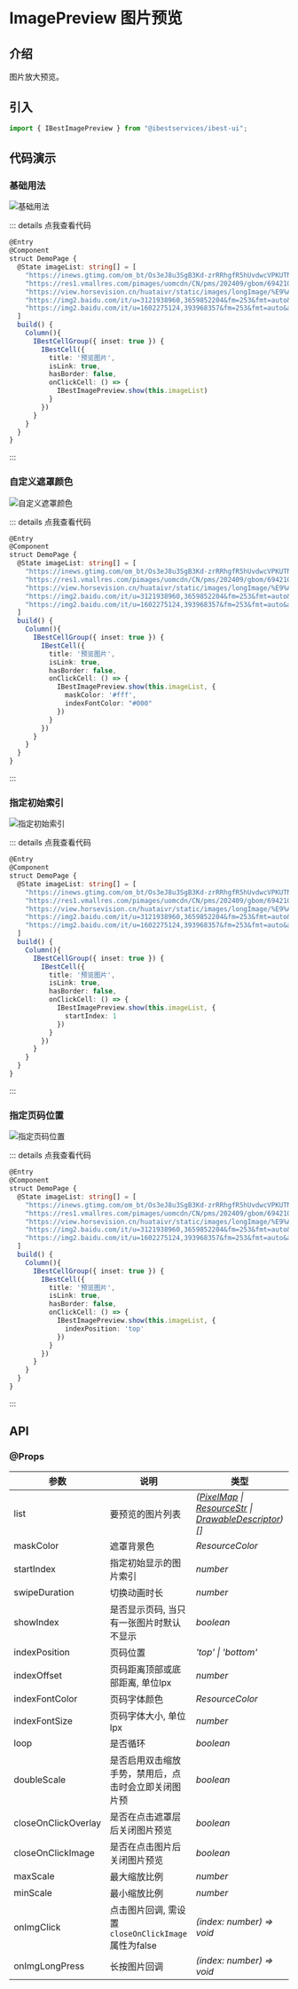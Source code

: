 # ImagePreview 图片预览

## 介绍

图片放大预览。
 
## 引入

```ts
import { IBestImagePreview } from "@ibestservices/ibest-ui";
```

## 代码演示

### 基础用法

![基础用法](./images/base.png)

::: details 点我查看代码
```ts
@Entry
@Component
struct DemoPage {
  @State imageList: string[] = [
    "https://inews.gtimg.com/om_bt/Os3eJ8u3SgB3Kd-zrRRhgfR5hUvdwcVPKUTNO6O7sZfUwAA/641",
    "https://res1.vmallres.com/pimages/uomcdn/CN/pms/202409/gbom/6942103136221/800_800_333848611DC0B1FC64909F87CD048F2Cmp.png",
    "https://view.horsevision.cn/huataivr/static/images/longImage/%E9%AB%98%E9%A2%9D%E5%9B%9E%E6%8A%A5%E9%9C%80%E8%AD%A6%E6%83%95%EF%BC%8C%E5%88%87%E5%8B%BF%E8%90%BD%E5%85%A5%E2%80%9C%E5%BA%9E%E6%B0%8F%E9%AA%97%E5%B1%80%E2%80%9D.jpg",
    "https://img2.baidu.com/it/u=3121938960,3659852204&fm=253&fmt=auto&app=120&f=JPEG?w=500&h=500",
    "https://img2.baidu.com/it/u=1602275124,393968357&fm=253&fmt=auto&app=138&f=JPEG?w=889&h=500"
  ]
  build() {
    Column(){
      IBestCellGroup({ inset: true }) {
        IBestCell({
          title: '预览图片',
          isLink: true,
          hasBorder: false,
          onClickCell: () => {
            IBestImagePreview.show(this.imageList)
          }
        })
      }
    }
  }
}
```
:::

### 自定义遮罩颜色

![自定义遮罩颜色](./images/mask.png)

::: details 点我查看代码
```ts
@Entry
@Component
struct DemoPage {
  @State imageList: string[] = [
    "https://inews.gtimg.com/om_bt/Os3eJ8u3SgB3Kd-zrRRhgfR5hUvdwcVPKUTNO6O7sZfUwAA/641",
    "https://res1.vmallres.com/pimages/uomcdn/CN/pms/202409/gbom/6942103136221/800_800_333848611DC0B1FC64909F87CD048F2Cmp.png",
    "https://view.horsevision.cn/huataivr/static/images/longImage/%E9%AB%98%E9%A2%9D%E5%9B%9E%E6%8A%A5%E9%9C%80%E8%AD%A6%E6%83%95%EF%BC%8C%E5%88%87%E5%8B%BF%E8%90%BD%E5%85%A5%E2%80%9C%E5%BA%9E%E6%B0%8F%E9%AA%97%E5%B1%80%E2%80%9D.jpg",
    "https://img2.baidu.com/it/u=3121938960,3659852204&fm=253&fmt=auto&app=120&f=JPEG?w=500&h=500",
    "https://img2.baidu.com/it/u=1602275124,393968357&fm=253&fmt=auto&app=138&f=JPEG?w=889&h=500"
  ]
  build() {
    Column(){
      IBestCellGroup({ inset: true }) {
        IBestCell({
          title: '预览图片',
          isLink: true,
          hasBorder: false,
          onClickCell: () => {
            IBestImagePreview.show(this.imageList, {
              maskColor: '#fff',
              indexFontColor: "#000"
            })
          }
        })
      }
    }
  }
}
```
:::

### 指定初始索引

![指定初始索引](./images/start-index.png)

::: details 点我查看代码
```ts
@Entry
@Component
struct DemoPage {
  @State imageList: string[] = [
    "https://inews.gtimg.com/om_bt/Os3eJ8u3SgB3Kd-zrRRhgfR5hUvdwcVPKUTNO6O7sZfUwAA/641",
    "https://res1.vmallres.com/pimages/uomcdn/CN/pms/202409/gbom/6942103136221/800_800_333848611DC0B1FC64909F87CD048F2Cmp.png",
    "https://view.horsevision.cn/huataivr/static/images/longImage/%E9%AB%98%E9%A2%9D%E5%9B%9E%E6%8A%A5%E9%9C%80%E8%AD%A6%E6%83%95%EF%BC%8C%E5%88%87%E5%8B%BF%E8%90%BD%E5%85%A5%E2%80%9C%E5%BA%9E%E6%B0%8F%E9%AA%97%E5%B1%80%E2%80%9D.jpg",
    "https://img2.baidu.com/it/u=3121938960,3659852204&fm=253&fmt=auto&app=120&f=JPEG?w=500&h=500",
    "https://img2.baidu.com/it/u=1602275124,393968357&fm=253&fmt=auto&app=138&f=JPEG?w=889&h=500"
  ]
  build() {
    Column(){
      IBestCellGroup({ inset: true }) {
        IBestCell({
          title: '预览图片',
          isLink: true,
          hasBorder: false,
          onClickCell: () => {
            IBestImagePreview.show(this.imageList, {
              startIndex: 1
            })
          }
        })
      }
    }
  }
}
```
:::

### 指定页码位置

![指定页码位置](./images/position.png)

::: details 点我查看代码
```ts
@Entry
@Component
struct DemoPage {
  @State imageList: string[] = [
    "https://inews.gtimg.com/om_bt/Os3eJ8u3SgB3Kd-zrRRhgfR5hUvdwcVPKUTNO6O7sZfUwAA/641",
    "https://res1.vmallres.com/pimages/uomcdn/CN/pms/202409/gbom/6942103136221/800_800_333848611DC0B1FC64909F87CD048F2Cmp.png",
    "https://view.horsevision.cn/huataivr/static/images/longImage/%E9%AB%98%E9%A2%9D%E5%9B%9E%E6%8A%A5%E9%9C%80%E8%AD%A6%E6%83%95%EF%BC%8C%E5%88%87%E5%8B%BF%E8%90%BD%E5%85%A5%E2%80%9C%E5%BA%9E%E6%B0%8F%E9%AA%97%E5%B1%80%E2%80%9D.jpg",
    "https://img2.baidu.com/it/u=3121938960,3659852204&fm=253&fmt=auto&app=120&f=JPEG?w=500&h=500",
    "https://img2.baidu.com/it/u=1602275124,393968357&fm=253&fmt=auto&app=138&f=JPEG?w=889&h=500"
  ]
  build() {
    Column(){
      IBestCellGroup({ inset: true }) {
        IBestCell({
          title: '预览图片',
          isLink: true,
          hasBorder: false,
          onClickCell: () => {
            IBestImagePreview.show(this.imageList, {
              indexPosition: 'top'
            })
          }
        })
      }
    }
  }
}
```
:::


## API

### @Props

| 参数         | 说明                                          | 类型      | 默认值     |
| ------------ | ---------------------------------------------| --------- | ---------- |
| list         | 要预览的图片列表                                | _(<a href="https://developer.huawei.com/consumer/cn/doc/harmonyos-references-V5/js-apis-image-V5#pixelmap7" target="__blank">PixelMap</a> \| <a href="https://developer.huawei.com/consumer/cn/doc/harmonyos-references-V5/ts-types-V5#resourcestr" target="__blank">ResourceStr</a> \| <a href="https://developer.huawei.com/consumer/cn/doc/harmonyos-references-V5/js-apis-arkui-drawabledescriptor-V5#drawabledescriptor" target="__blank">DrawableDescriptor</a>)[]_ | `[]` |
| maskColor    | 遮罩背景色                                     | _ResourceColor_  | `rgba(24,24,25,0.95)` |
| startIndex   | 指定初始显示的图片索引                           | _number_ |  `0`  |
| swipeDuration| 切换动画时长                                    | _number_ | `200` |
| showIndex    | 是否显示页码, 当只有一张图片时默认不显示            | _boolean_ | `true` |
| indexPosition| 页码位置                                       | _'top' \| 'bottom'_ | `bottom` |
| indexOffset  | 页码距离顶部或底部距离, 单位lpx                   | _number_ | `104` |
| indexFontColor| 页码字体颜色                                   | _ResourceColor_ | `#fff` |
| indexFontSize| 页码字体大小, 单位lpx                            | _number_ | `28` |
| loop         | 是否循环                                        | _boolean_ |  `true`  |
| doubleScale  | 是否启用双击缩放手势，禁用后，点击时会立即关闭图片预    | _boolean_ |  `true`  |
| closeOnClickOverlay | 是否在点击遮罩层后关闭图片预览               | _boolean_ |  `true`  |
| closeOnClickImage | 是否在点击图片后关闭图片预览                   | _boolean_ |  `true`  |
| maxScale     | 最大缩放比例                                     | _number_ |  `3`  |
| minScale     | 最小缩放比例                                     | _number_ |  `1`  |
| onImgClick   | 点击图片回调, 需设置 `closeOnClickImage` 属性为false  | _(index: number) => void_ | `-` |
| onImgLongPress| 长按图片回调                                    | _(index: number) => void_ | `-`